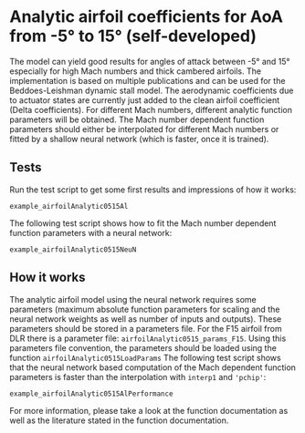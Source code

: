 # Analytic airfoil coefficients for AoA from -5° to 15° (self-developed)

The model can yield good results for angles of attack between -5°
and 15° especially for high Mach numbers and thick cambered airfoils.
The implementation is based on multiple publications and can be used for the Beddoes-Leishman dynamic stall model.
The aerodynamic coefficients due to actuator states are currently just added to the clean airfoil coefficient (Delta coefficients).
For different Mach numbers, different analytic function parameters will be obtained.
The Mach number dependent function parameters should either be interpolated for different Mach numbers or fitted by a shallow neural network (which is faster, once it is trained).

## Tests

Run the test script to get some first results and impressions of how it works:
   ```
   example_airfoilAnalytic0515Al
   ```
   
The following test script shows how to fit the Mach number dependent function parameters with a neural network:
   ```
   example_airfoilAnalytic0515NeuN
   ```
   
## How it works

The analytic airfoil model using the neural network requires some parameters (maximum absolute function parameters for scaling and the neural network weights as well as number of inputs and outputs).
These parameters should be stored in a parameters file.
For the F15 airfoil from DLR there is a parameter file: `airfoilAnalytic0515_params_F15`.
Using this parameters file convention, the parameters should be loaded using the function `airfoilAnalytic0515LoadParams`
The following test script shows that the neural network based computation of the Mach dependent function parameters is faster than the interpolation with `interp1` and `'pchip'`:
   ```
   example_airfoilAnalytic0515AlPerformance
   ```

For more information, please take a look at the function documentation as well as the literature stated in the function documentation.